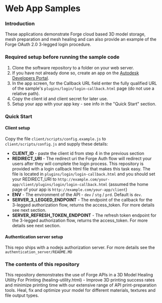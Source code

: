 Web App Samples
========================
### Introduction
These applications demonstrate Forge cloud based 3D model storage, mesh preparation and mesh healing and can also provide an example of the Forge OAuth 2.0 3-legged login procedure.

### Required setup before running the sample code
1. Clone the software repository to a folder on your web server. 
2. If you have not already done so, create an app on the [Autodesk Developers Portal](https://developer.autodesk.com/myapps).
3. In the app screen, for the Callback URL field enter the fully qualified URL of the sample's `plugins/login/login-callback.html` page (do not use a relative path).
4. Copy the client id and client secret for later use.
5. Setup your app with your app key - see info in the "Quick Start" section.

### Quick Start
#### Client setup
Copy the file `client/scripts/config.example.js` to `client/scripts/config.js` and supply these details:

* **CLIENT_ID** - paste the client id from step 4 in the previous section
* **REDIRECT_URI** - The redirect uri the Forge Auth flow will redirect your users after they will complete the login process. 
This repository is provided with a login callback html file that makes this task easy. 
The file is located in `plugins/login/login-callback.html` and you should set your REDIRECT_URI to `http://example.com/your-app/client/plugins/login/login-callback.html` (assumed the home page of your app is `http://example.com/your-app/client`)
* **ENV** - The environment of the API - `dev` / `stg` / `prd`. Default is `dev`.
* **SERVER_3_LEGGED_ENDPOINT** - The endpoint of the callback for the 3-legged authorization flow, returns the access_token. For more details see next section.
* **SERVER_REFRESH_TOKEN_ENDPOINT** - The refresh token endpoint for the 3-legged authorization flow, returns the access_token. For more details see next section.

#### Authentication server setup
This repo ships with a nodejs authorization server. For more details see the `authentication_server/README.MD`


### The contents of this repository
This repository demonstrates the use of Forge APIs in a 3D Model Healing Utility For Printing (healing-utility.html) - 
Improve 3D printing success rates and minimize printing time with our extensive range of API print-preparation tools. 
Heal, fix and optimize your model for different materials, textures and file output types.

